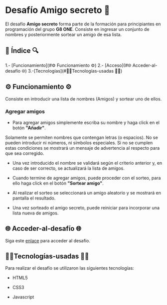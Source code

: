 # Desafío Amigo secreto 🎁

El desafío **Amigo secreto** forma parte de la formación para principiantes en programación del grupo **G8 ONE**. Consiste en ingresar un conjunto de nombres y posteriormente sortear un amigo de esa lista.

## 🔎 Índice 🔍
1.- [Funcionamiento](#⚙️ Funcionamiento ⚙️)
2.- [Acceso](#🌐 Acceder-al-desafío 🌐)
3.-[Tecnologías](#👨‍💻Tecnologías-usadas 👨‍💻)

<h2>⚙️ Funcionamiento ⚙️</h2>

Consiste en introducir una lista de nombres (Amigos) y sortear uno de ellos.

### Agregar amigos

* Para agregar amigos simplemente escriba su nombre y haga click en el botón **"Añadir"**.

Solamente se permiten nombres que contengan letras (o espacios). No se pueden introducir ni números, ni símbolos especiales. Si no se cumplen estas condiciones se mostrará un mensaje de advertencia al respecto para que sea corregido.

* Una vez introducido el nombre se validará según el criterio anterior y, en caso de ser correcto, se actualizará la lista de amigos.

* Cuando termine de agregar amigos, puede proceder con el sorteo, para ello haga click en el botón **"Sortear amigo"**.

* Al realizar el sorteo se seleccionará un amigo aleatorio y se mostrará en pantalla el resultado.

* Una vez sorteado el amigo secreto, puede reiniciar para incorporar una lista nueva de amigos.

<h2>🌐 Acceder-al-desafío 🌐</h2>

Siga este [enlace](https://github.com/CentenoGarrido/challenge-amigo-secreto_esp-main) para acceder al desafío.

<h2>👨‍💻Tecnologías-usadas 👨‍💻</h2>

Para realizar el desafío se utilizaron las siguientes tecnologías:

* HTML5

* CSS3

* Javascript
